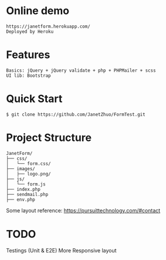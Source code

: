 
# Online demo
```
https://janetform.herokuapp.com/ 
Deployed by Heroku
```

# Features
```
Basics: jQuery + jQuery validate + php + PHPMailer + scss
UI lib: Bootstrap
```

# Quick Start
```
$ git clone https://github.com/JanetZhuo/FormTest.git
```

# Project Structure
```
JanetForm/  
├── css/  
│   └── form.css/  
├── images/  
│   ├── logo.png/  
├── js/  
│   └── form.js  
├── index.php  
├── sendmail.php  
├── env.php  
```
Some layout reference:
https://pursuittechnology.com/#contact

# TODO
Testings (Unit & E2E)
More Responsive layout


